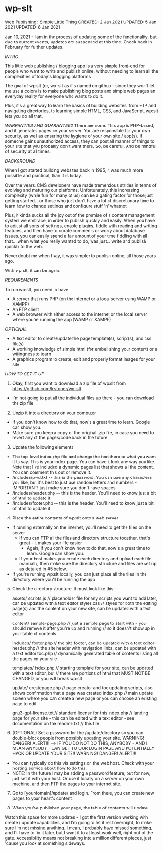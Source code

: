 # wp-slt
Web Publishing : Simple Little Thing
CREATED: 2 Jan 2021
UPDATED: 5 Jan 2021
UPDATED: 6 Jan 2021

Jan 10, 2021 - I am in the process of updating some of the functionality, but due to current events, updates are suspended at this time. Check back in February for further updates.

_INTRO_

This little web publishing / blogging app is a very simple front-end for people who want to write and publish online, without needing to learn all the complexities of today's blogging platforms. 

The goal of wp:slt (or, wp-slt as it's named on github - since they won't let me use a colon) is to make publishing blog posts and simple web pages an everyday reality for everyone who wants to do it. 

Plus, it's a great way to learn the basics of building websites, from FTP and navigating directories, to learning simple HTML, CSS, and JavaScript. wp:slt lets you do all that. 

_WARRANTIES AND GUARANTEES_
There are none. This app is PHP-based, and it generates pages on your server. You are responsible for your own security, as well as ensuring the hygiene of your own site / app(s). If someone gains unauthorized access, they can post all manner of things to your site that you probably don't want there. So, be careful. And be mindful of security at all times. 

_BACKGROUND_

When I got started building websites back in 1995, it was much more possible and practical, than it is today.

Over the years, CMS developers have made tremendous strides in terms of evolving and maturing our platforms. Unfortunately, this increasing complexity (while fun for many of us) can be a gating factor for those just getting started... or those who just don't have a lot of discretionary time to learn how to change settings and configure stuff 'n' whatnot.

Plus, it kinda sucks all the joy out of the promise of a content management system we embrace, in order to publish quickly and easily. When you have to adjust all sorts of settings, enable plugins, fiddle with reading and writing features, and then have to curate comments or worry about database issues, you can easily spend a fair amount of your time fiddling with all that... when what you really wanted to do, was just... write and publish quickly to the web.

Never doubt me when I say, it was simpler to publish online, all those years ago. 

With wp:slt, it can be again.

_REQUIREMENTS_

To run wp:slt, you need to have
- A server that runs PHP (on the internet or a local server using WAMP or XAMPP)
- An FTP client
- A web browser with either access to the internet or the local server where you're running the app (WAMP or XAMPP)

_OPTIONAL_

- A text editor to create/update the page template(s), script(s), and css file(s)
- A working knowledge of simple html (for embellishing your content) or a willingness to learn
- A graphics program to create, edit and properly format images for your site

_HOW TO SET IT UP_

1. Okay, first you want to download a zip file of wp:slt from https://github.com/klstoner/wp-slt
 - I'm not going to put all the individual files up there - you can download the zip file

2. Unzip it into a directory on your computer
 - If you don't know how to do that, now's a great time to learn. Google can show you.
 - Make sure you keep a copy of the original .zip file, in case you need to revert any of the pages/code back in the future

3. Update the following elements
- The top-level index.php file and change the text there to what you want it to say. This is your index page. You can have it look any way you like. Note that I've included a dynamic pages list that shows all the content. You can comment this out or remove it.
- /includes/pwd.txt -- this is the password. You can use any characters you like, but it's best to just use random letters and numbers - IMPORTANT! just make sure you don't have spaces
- /includes/header.php -- this is the header. You'll need to know just a bit of html to update it.
- /includes/footer.php --  this is the header. You'll need to know just a bit of html to update it.
 
4. Place the entire contents of wp:slt onto a web server 
 - If running externally on the internet, you'll need to get the files on the server
 	- If you can FTP all the files and directory structure together, that's great - it makes your life easier
		- Again, if you don't know how to do that, now's a great time to learn. Google can show you.
	- If your host makes you create each directory and upload each file manually, then make sure the directory structure and files are set up as detailed in #5 below.
 - If you're running wp:slt locally, you can just place all the files in the directory where you'll be running the app

5. Check the directory structure. It must look like this:

 	assets/	
 		scripts.js // placeholder file for any scripts you want to add later, can be updated with a text editor
 		styles.css // styles for both the editing page(s) and the content on your new site, can be updated with a text editor
 	
	content/
		sample-page.php // just a sample page to start with - you should remove it after you're up and running
				// so it doesn't show up in your table of contents
	
	includes/
		footer.php // the site footer, can be updated with a text editor
		header.php // the site header with navigation links, can be updated with a text editor
		toc.php // dynamically generated table of contents listing all the pages on your site
	
	templates/
		index.php // starting template for your site, can be updated with a text editor, but 
			  // there are portions of html that MUST NOT BE CHANGED, or you will break wp:slt
	
	update/
		createpage.php // page creator and toc updating scripts, also shows confirmation that a page was created
		index.php // main update screen where you can create a new page or you can choose an existing page to edit
		
	
	gnu3-gpl-license.txt // standard license for this
	index.php // landing page for your site - this can be edited with a text editor - see documentation on the
	readme.txt // this file
 
6. (OPTIONAL) Set a password for the /update/directory so you can double-block people from possibly updating your site. 
WARNING! DANGER! ALERT!!!
--> IF YOU DO NOT DO THIS, ANYBODY - AND I MEAN ANYBODY - CAN GET TO OUR LOGIN PAGE AND POTENTIALLY HACK OR UPDATE YOUR SITE!!
WARNING! DANGER! ALERT!!!
 - You can typically do this via settings on the web host. Check with your hosting service about how to do this.
 - NOTE: In the future I may be adding a password feature, but for now, just set it with your host. Or use it locally on a server on your own machine, and then FTP the pages to your internet site.

7. Go to [yourdomain]/update/ and login. From there, you can create new pages to your heart's content.

8. When you've published your page, the table of contents will update.


Watch this space for more updates - I got the first version working with create / update capabilities, and I'm going to let it rest overnight, to make sure I'm not missing anything. I mean, I probably have missed something, and I'll have to fix it later, but I want it to at least work well, right out of the gate. Accessibility means not breaking into a million different pieces, just 'cause you look at something sideways.
